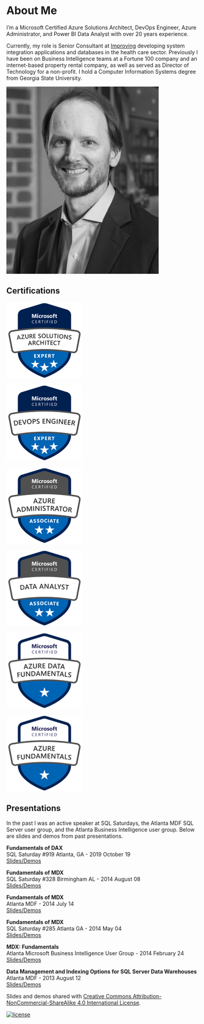 # About Me

I’m a Microsoft Certified Azure Solutions Architect, DevOps Engineer, Azure Administrator, and Power BI Data Analyst with over 20 years experience.

Currently, my role is Senior Consultant at [Improving](https://improvingatlanta.com/) developing system integration applications and databases in the health care sector. Previously I have been on Business Intelligence teams at a Fortune 100 company and an internet-based property rental company, as well as served as Director of Technology for a non-profit. I hold a Computer Information Systems degree from Georgia State University.

![Lance England profile picture](/assets/img/lance_england.jpg)

## Certifications

<div id="badges">
<a href="https://learn.microsoft.com/en-us/users/lance-england/credentials/f66560008c4ea5b6"><img src="/assets/img/azure-solutions-architect-200px.png" alt="Microsoft Certified: Azure Solutions Architect Expert" /></a>

<a href="https://learn.microsoft.com/en-us/users/lance-england/credentials/d3b9b95b893555ee"><img src="/assets/img/devops-engineer-200px.png" alt="Microsoft Certified: DevOps Engineer Expert" /></a>

<a href="https://learn.microsoft.com/en-us/users/lance-england/credentials/d19421d571129cd6"><img src="/assets/img/azure-administrator-200px.png" alt="Microsoft Certified: Azure Administrator Associate" /></a>

<a href="https://learn.microsoft.com/en-us/users/lance-england/credentials/e1923498e2987613"><img src="/assets/img/data-analyst-200px.png" alt="Microsoft Certified: Data Analyst Associate" /></a>

<a href="https://learn.microsoft.com/en-us/users/lance-england/credentials/326f0e59d9d5d7e3"><img src="/assets/img/azure-data-fundamentals-200px.png" alt="Microsoft Certified: Microsoft Azure Data Fundamentals" /></a>

<a href="https://learn.microsoft.com/en-us/users/lance-england/credentials/69ddba404609e140"><img src="/assets/img/azure-fundamentals-200px.png" alt="Microsoft Certified: Microsoft Azure Fundamentals" /></a>
</div>

## Presentations

In the past I was an active speaker at SQL Saturdays, the Atlanta MDF SQL Server user group, and the Atlanta Business Intelligence user group. Below are slides and demos from past presentations.

**Fundamentals of DAX**  
SQL Saturday #919 Atlanta, GA - 2019 October 19  
[Slides/Demos](/assets/presentations/dax_fundamentals_sqlsat919.zip)

**Fundamentals of MDX**  
SQL Saturday #328 Birmingham AL - 2014 August 08  
[Slides/Demos](/assets/presentations/fundamentals_of_mdx_sqlsat328.zip)

**Fundamentals of MDX**  
Atlanta MDF - 2014 July 14  
[Slides/Demos](/assets/presentations/fundamentals_of_mdx_atlantamdf.zip)

**Fundamentals of MDX**  
SQL Saturday #285 Atlanta GA - 2014 May 04  
[Slides/Demos](/assets/presentations/fundamentals_of_mdx_sqlsat285.zip)

**MDX: Fundamentals**  
Atlanta Microsoft Business Intelligence User Group - 2014 February 24  
[Slides/Demos](/assets/presentations/mdx_fundamentals_atlantabi.zip)

**Data Management and Indexing Options for SQL Server Data Warehouses**  
Atlanta MDF - 2013 August 12  
[Slides/Demos](/assets/presentations/data_mgmt_atlantamdf.zip)

Slides and demos shared with [Creative Commons Attribution-NonCommercial-ShareAlike 4.0 International License](http://creativecommons.org/licenses/by-nc-sa/4.0/).

[![license](https://i.creativecommons.org/l/by-nc-sa/4.0/88x31.png)](http://creativecommons.org/licenses/by-nc-sa/4.0/)
